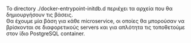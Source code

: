 Το directory ./docker-entrypoint-initdb.d περιέχει τα αρχεία
που θα δημιουργήσουν τις βάσεις.</br>
Θα έχουμε μία βάση για κάθε microservice, οι οποίες θα μπορούσαν
να βρίσκονται σε διαφορετικούς servers και για απλότητα τις
τοποθετούμε στον ίδιο PostgreSQL container.